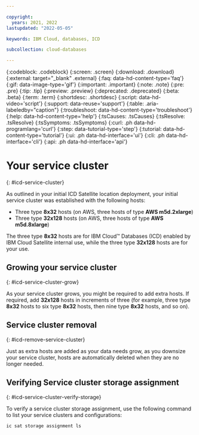 ```yaml
---

copyright:
  years: 2021, 2022
lastupdated: "2022-05-05"

keywords: IBM Cloud, databases, ICD

subcollection: cloud-databases

---
```


{:codeblock: .codeblock}
{:screen: .screen}
{:download: .download}
{:external: target="_blank" .external}
{:faq: data-hd-content-type='faq'}
{:gif: data-image-type='gif'}
{:important: .important}
{:note: .note}
{:pre: .pre}
{:tip: .tip}
{:preview: .preview}
{:deprecated: .deprecated}
{:beta: .beta}
{:term: .term}
{:shortdesc: .shortdesc}
{:script: data-hd-video='script'}
{:support: data-reuse='support'}
{:table: .aria-labeledby="caption"}
{:troubleshoot: data-hd-content-type='troubleshoot'}
{:help: data-hd-content-type='help'}
{:tsCauses: .tsCauses}
{:tsResolve: .tsResolve}
{:tsSymptoms: .tsSymptoms}
{:curl: .ph data-hd-programlang='curl'}
{:step: data-tutorial-type='step'}
{:tutorial: data-hd-content-type='tutorial'}
{:ui: .ph data-hd-interface='ui'}
{:cli: .ph data-hd-interface='cli'}
{:api: .ph data-hd-interface='api'}

# Your service cluster
{: #icd-service-cluster}

As outlined in your initial ICD Satellite location deployment, your initial service cluster was established with the following hosts:

- Three type **8x32** hosts (on AWS, three hosts of type **AWS m5d.2xlarge**)
- Three type **32x128** hosts (on AWS, three hosts of type **AWS m5d.8xlarge**)

The three type **8x32** hosts are for IBM Cloud™ Databases (ICD) enabled by IBM Cloud Satellite internal use, while the three type **32x128** hosts are for your use.

## Growing your service cluster
{: #icd-service-cluster-grow}

As your service cluster grows, you might be required to add extra hosts. If required, add **32x128** hosts in increments of three (for example, three type **8x32** hosts to six type **8x32** hosts, then nine type **8x32** hosts, and so on).

## Service cluster removal
{: #icd-remove-service-cluster}

Just as extra hosts are added as your data needs grow, as you downsize your service cluster, hosts are automatically deleted when they are no longer needed.

## Verifying Service cluster storage assignment
{: #icd-service-cluster-verify-storage}

To verify a service cluster storage assignment, use the following command to list your service clusters and configurations:

```shell
ic sat storage assignment ls
```
